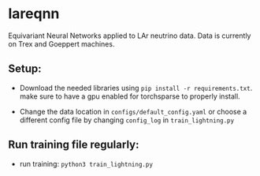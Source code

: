 # lareqnn
Equivariant Neural Networks applied to LAr neutrino data.
Data is currently on Trex and Goeppert machines.

## Setup:

 - Download the needed libraries using `pip install -r requirements.txt`. make sure to have a gpu enabled for torchsparse to properly install.

 - Change the data location in `configs/default_config.yaml` or choose a different config file by changing `config_log` in `train_lightning.py`

## Run training file regularly:

 - run training: 
`python3 train_lightning.py`